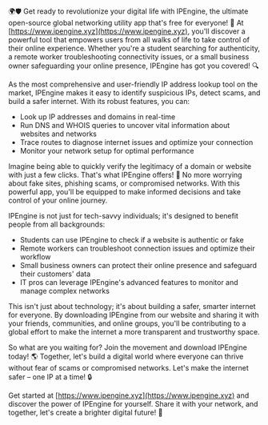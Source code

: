 🌍🛡️ Get ready to revolutionize your digital life with IPEngine, the ultimate open-source global networking utility app that's free for everyone! 🚀 At [https://www.ipengine.xyz](https://www.ipengine.xyz), you'll discover a powerful tool that empowers users from all walks of life to take control of their online experience. Whether you're a student searching for authenticity, a remote worker troubleshooting connectivity issues, or a small business owner safeguarding your online presence, IPEngine has got you covered! 🔍

As the most comprehensive and user-friendly IP address lookup tool on the market, IPEngine makes it easy to identify suspicious IPs, detect scams, and build a safer internet. With its robust features, you can:

* Look up IP addresses and domains in real-time
* Run DNS and WHOIS queries to uncover vital information about websites and networks
* Trace routes to diagnose internet issues and optimize your connection
* Monitor your network setup for optimal performance

Imagine being able to quickly verify the legitimacy of a domain or website with just a few clicks. That's what IPEngine offers! 📡 No more worrying about fake sites, phishing scams, or compromised networks. With this powerful app, you'll be equipped to make informed decisions and take control of your online journey.

IPEngine is not just for tech-savvy individuals; it's designed to benefit people from all backgrounds:

* Students can use IPEngine to check if a website is authentic or fake
* Remote workers can troubleshoot connection issues and optimize their workflow
* Small business owners can protect their online presence and safeguard their customers' data
* IT pros can leverage IPEngine's advanced features to monitor and manage complex networks

This isn't just about technology; it's about building a safer, smarter internet for everyone. By downloading IPEngine from our website and sharing it with your friends, communities, and online groups, you'll be contributing to a global effort to make the internet a more transparent and trustworthy space.

So what are you waiting for? Join the movement and download IPEngine today! 🌎 Together, let's build a digital world where everyone can thrive without fear of scams or compromised networks. Let's make the internet safer – one IP at a time! 🔒

Get started at [https://www.ipengine.xyz](https://www.ipengine.xyz) and discover the power of IPEngine for yourself. Share it with your network, and together, let's create a brighter digital future! 🌟